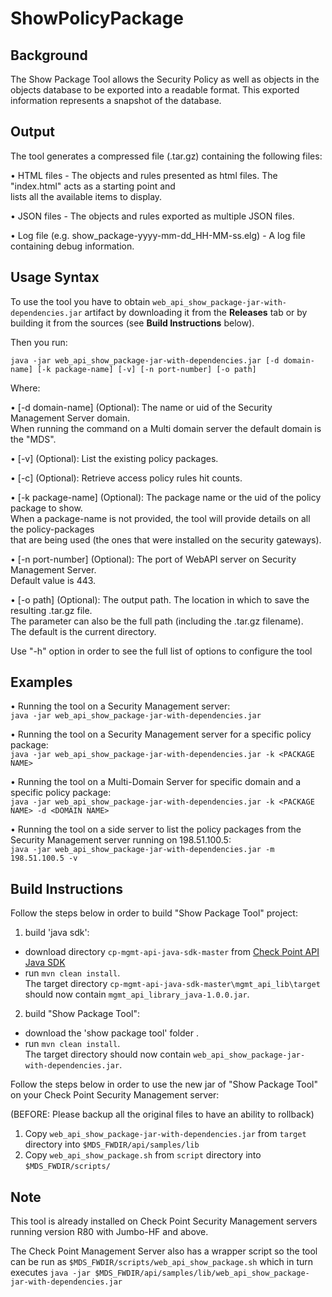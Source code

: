 # ShowPolicyPackage
 
## Background
The Show Package Tool allows the Security Policy as well as objects in the objects database to be exported 
into a readable format. This exported information represents a snapshot of the database.

## Output
The tool generates a compressed file (.tar.gz) containing the following files:

• HTML files - The objects and rules presented as html files. The "index.html" acts as a starting point and  
lists all the available items to display.
	
• JSON files - The objects and rules exported as multiple JSON files.
	
• Log file (e.g. show_package-yyyy-mm-dd_HH-MM-ss.elg) - A log file containing debug information.

## Usage Syntax

To use the tool you have to obtain `web_api_show_package-jar-with-dependencies.jar` artifact by downloading it from the **Releases** tab or by building it from the sources (see **Build Instructions** below).

Then you run:

```java -jar web_api_show_package-jar-with-dependencies.jar [-d domain-name] [-k package-name] [-v] [-n port-number] [-o path]```
      
Where:

• [-d domain-name] (Optional): The name or uid of the Security Management Server domain.  
When running the command on a Multi domain server the default domain is the "MDS".

• [-v] (Optional): List the existing policy packages.

• [-c] (Optional): Retrieve access policy rules hit counts.

• [-k package-name] (Optional): The package name or the uid of the policy package to show.  
When a package-name is not provided, the tool will provide details on all the policy-packages  
that are being used (the ones that were installed on the security gateways).

• [-n port-number] (Optional): The port of WebAPI server on Security Management Server.  
Default value is 443.

• [-o path] (Optional): The output path. The location in which to save the resulting .tar.gz file.  
The parameter can also be the full path (including the .tar.gz filename).   
The default is the current directory.  

Use "-h" option in order to see the full list of options to configure the tool  

## Examples
• Running the tool on a Security Management server:  
`java -jar web_api_show_package-jar-with-dependencies.jar`  

• Running the tool on a Security Management server for a specific policy package:  
`java -jar web_api_show_package-jar-with-dependencies.jar -k <PACKAGE NAME>`  

• Running the tool on a Multi-Domain Server for specific domain and a specific policy package:  
`java -jar web_api_show_package-jar-with-dependencies.jar -k <PACKAGE NAME> -d <DOMAIN NAME>`  
  
• Running the tool on a side server to list the policy packages from the Security Management server running on 198.51.100.5:  
`java -jar web_api_show_package-jar-with-dependencies.jar -m 198.51.100.5 -v`

## Build Instructions

Follow the steps below in order to build "Show Package Tool" project:   
  
1. build 'java sdk':   
* download directory `cp-mgmt-api-java-sdk-master` from [Check Point API Java SDK](https://github.com/CheckPoint-APIs-Team/cp-mgmt-api-java-sdk)   
* run `mvn clean install`.    
The target directory `cp-mgmt-api-java-sdk-master\mgmt_api_lib\target` should now contain `mgmt_api_library_java-1.0.0.jar`.   
2. build "Show Package Tool":      
* download the 'show package tool' folder .     
* run `mvn clean install`.   
The target directory should now contain `web_api_show_package-jar-with-dependencies.jar`.     
   
Follow the steps below in order to use the new jar of "Show Package Tool" on your Check Point Security Management server:    
  
(BEFORE: Please backup all the original files to have an ability to rollback)  
  
1. Copy `web_api_show_package-jar-with-dependencies.jar` from `target` directory into `$MDS_FWDIR/api/samples/lib`   
2. Copy `web_api_show_package.sh` from `script` directory into `$MDS_FWDIR/scripts/` 

## Note

This tool is already installed on Check Point Security Management servers running version R80 with Jumbo-HF and above.

The Check Point Management Server also has a wrapper script so the tool can be run as `$MDS_FWDIR/scripts/web_api_show_package.sh` which in turn executes `java -jar $MDS_FWDIR/api/samples/lib/web_api_show_package-jar-with-dependencies.jar` 
